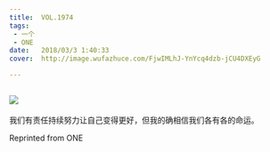 ```yaml
---
title:	VOL.1974
tags:
 - 一个
 - ONE
date:	2018/03/3 1:40:33
cover:	http://image.wufazhuce.com/FjwIMLhJ-YnYcq4dzb-jCU4DXEyG

---
```

![](http://image.wufazhuce.com/FjwIMLhJ-YnYcq4dzb-jCU4DXEyG)
---

我们有责任持续努力让自己变得更好，但我的确相信我们各有各的命运。
 
Reprinted from ONE
